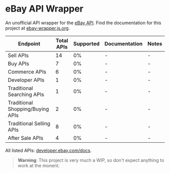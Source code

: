 # eBay API Wrapper
An unofficial API wrapper for the [eBay API](https://developer.ebay.com). Find the documentation for this project at [ebay-wrapper.js.org](https://ebay-wrapper.js.org).

| Endpoint                         | Total APIs | Supported | Documentation | Notes |
|----------------------------------|------------|-----------|---------------|-------|
| Sell APIs                        |     14     |     0%    |       -       |   -   |
| Buy APIs                         |      7     |     0%    |       -       |   -   |
| Commerce APIs                    |      6     |     0%    |       -       |   -   |
| Developer APIs                   |      1     |     0%    |       -       |   -   |
| Traditional Searching APIs       |      1     |     0%    |       -       |   -   |
| Traditional Shopping/Buying APIs |      2     |     0%    |       -       |   -   |
| Traditional Selling APIs         |      8     |     0%    |       -       |   -   |
| After Sale APIs                  |      4     |     0%    |       -       |   -   |

All listed APIs: [developer.ebay.com/docs](https://developer.ebay.com/docs).

> **Warning**: This project is very much a WIP, so don't expect anything to work at the monent.

